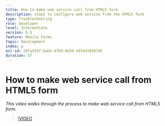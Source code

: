 ```yaml
---
title: How to make web service call from HTML5 form
description: steps to configure web service from the HTML5 form
type: Troubleshooting
role: Developer
level: Intermediate
version: 6.5
feature: Mobile Forms
topic: Development
index: y
exl-id: 28fa5597-bab5-4fb9-8d30-e9fd41820749
duration: 57
---
```

# How to make web service call from HTML5 form

*This video walks through the process to make web service call from HTML5 form.*

>[!VIDEO](https://video.tv.adobe.com/v/335505?quality=12&learn=on)

